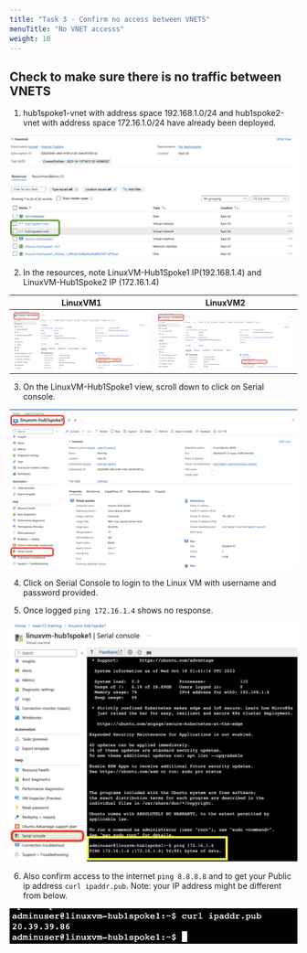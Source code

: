 ```yaml
---
title: "Task 3 - Confirm no access between VNETS"
menuTitle: "No VNET accesss"
weight: 10
---
```


## Check to make sure there is no traffic between VNETS

1. hub1spoke1-vnet with address space 192.168.1.0/24 and hub1spoke2-vnet with address space 172.16.1.0/24 have already been deployed.

![vnets1](../images/vnets1.png)

2. In the resources, note LinuxVM-Hub1Spoke1 IP(192.168.1.4) and LinuxVM-Hub1Spoke2 IP (172.16.1.4)

LinuxVM1               | LinuxVM2
:-------------------------:|:-------------------------:
![linuxvm1](../images/linuxvm1.png) |  ![linuxvm2](../images/linuxvm2.png)

 

3. On the LinuxVM-Hub1Spoke1 view, scroll down to click on Serial console. 

![linuxvm1serial](../images/linuxvm1serial.png)

4. Click on Serial Console to login to the Linux VM with username and password provided. 

5. Once logged ```ping 172.16.1.4``` shows no response. 

![ping1](../images/ping1.png)

6. Also confirm access to the internet ```ping 8.8.8.8``` and to get your Public ip address ```curl ipaddr.pub```.    Note: your IP address might be different from below. 

![publicip](../images/publicip.png)
